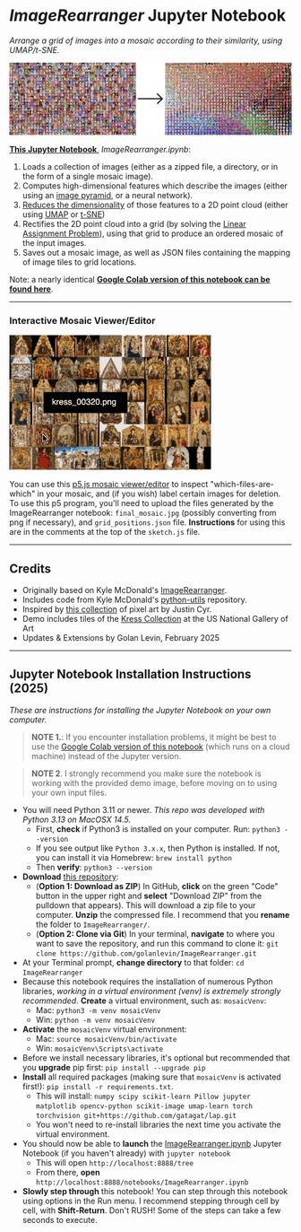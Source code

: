 # *ImageRearranger* Jupyter Notebook

*Arrange a grid of images into a mosaic according to their similarity, using UMAP/t-SNE.*

![overview.png](overview.png)

[**This Jupyter Notebook**](ImageRearranger.ipynb), *ImageRearranger.ipynb*:

1. Loads a collection of images (either as a zipped file, a directory, or in the form of a single mosaic image).
2. Computes high-dimensional features which describe the images (either using an [image pyramid](https://en.wikipedia.org/wiki/Pyramid_(image_processing)), or a neural network).
3. [Reduces the dimensionality](https://en.wikipedia.org/wiki/Nonlinear_dimensionality_reduction) of those features to a 2D point cloud (either using [UMAP](https://umap-learn.readthedocs.io/en/latest/) or [t-SNE](https://en.wikipedia.org/wiki/T-distributed_stochastic_neighbor_embedding))
4. Rectifies the 2D point cloud into a grid (by solving the [Linear Assignment Problem](https://en.wikipedia.org/wiki/Assignment_problem)), using that grid to produce an ordered mosaic of the input images.
5. Saves out a mosaic image, as well as JSON files containing the mapping of image tiles to grid locations. 

Note: a nearly identical [**Google Colab version of this notebook can be found here**](https://colab.research.google.com/drive/1rgxYnSziGuToW0oLbmzSwq470e6nVXHC?usp=sharing).

---

### Interactive Mosaic Viewer/Editor

[![p5viewer.gif](p5viewer.gif)](https://editor.p5js.org/golan/sketches/jlKwVFG4N)

You can use this [p5.js mosaic viewer/editor](https://editor.p5js.org/golan/sketches/jlKwVFG4N) to inspect "which-files-are-which" in your mosaic, and (if you wish) label certain images for deletion. To use this p5 program, you'll need to upload the files generated by the ImageRearranger notebook: `final_mosaic.jpg` (possibly converting from png if necessary), and `grid_positions.json` file. **Instructions** for using this are in the comments at the top of the `sketch.js` file.

---

## Credits

* Originally based on Kyle McDonald's [ImageRearranger](https://github.com/kylemcdonald/ImageRearranger/tree/master?tab=readme-ov-file).
* Includes code from Kyle McDonald's [python-utils](https://github.com/kylemcdonald/python-utils) repository. 
* Inspired by [this collection](https://twitter.com/JUSTIN_CYR/status/829196024631681024) of pixel art by Justin Cyr.
* Demo includes tiles of the [Kress Collection](https://www.kressfoundation.org/kress-collection) at the US National Gallery of Art
* Updates & Extensions by Golan Levin, February 2025


---

## Jupyter Notebook Installation Instructions (2025)

*These are instructions for installing the Jupyter Notebook on your own computer.*

> **NOTE 1.**: If you encounter installation problems, it might be best to use the [Google Colab version of this notebook](https://colab.research.google.com/drive/1rgxYnSziGuToW0oLbmzSwq470e6nVXHC?usp=sharing) (which runs on a cloud machine) instead of the Jupyter version.

> **NOTE 2**. I strongly recommend you make sure the notebook is working with the provided demo image, before moving on to using your own input files.

* You will need Python 3.11 or newer. *This repo was developed with Python 3.13 on MacOSX 14.5.*
  * First, **check** if Python3 is installed on your computer. Run: `python3 --version`
  * If you see output like `Python 3.x.x`, then Python is installed. If not, you can install it via Homebrew: `brew install python`
  * Then **verify**: `python3 --version`
* **Download** [this repository](https://github.com/golanlevin/ImageRearranger):
  * (**Option 1: Download as ZIP**) In GitHub, **click** on the green "Code" button in the upper right and **select** "Download ZIP" from the pulldown that appears). This will download a zip file to your computer. **Unzip** the compressed file. I recommend that you **rename** the folder to `ImageRearranger/`.
  * (**Option 2: Clone via Git**) In your terminal, **navigate** to where you want to save the repository, and run this command to clone it: `git clone https://github.com/golanlevin/ImageRearranger.git`
* At your Terminal prompt, **change directory** to that folder: `cd ImageRearranger`
* Because this notebook requires the installation of numerous Python libraries, *working in a virtual environment (venv) is extremely strongly recommended*. **Create** a virtual environment, such as: `mosaicVenv`:
  * Mac: `python3 -m venv mosaicVenv`
  * Win: `python -m venv mosaicVenv`
* **Activate** the `mosaicVenv` virtual environment:
  * Mac: `source mosaicVenv/bin/activate`
  * Win: `mosaicVenv\Scripts\activate`
* Before we install necessary libraries, it's optional but recommended that you **upgrade** pip first: `pip install --upgrade pip`
* **Install** all required packages (making sure that `mosaicVenv` is activated first!): `pip install -r requirements.txt`.
  * This will install: `numpy scipy scikit-learn Pillow jupyter matplotlib opencv-python scikit-image umap-learn torch torchvision
git+https://github.com/gatagat/lap.git`
  * You won't need to re-install libraries the next time you activate the virtual environment.
* You should now be able to **launch** the [ImageRearranger.ipynb](ImageRearranger.ipynb) Jupyter Notebook (if you haven't already) with `jupyter notebook`
  * This will open `http://localhost:8888/tree`
  * From there, **open** `http://localhost:8888/notebooks/ImageRearranger.ipynb`
* **Slowly step through** this notebook! You can step through this notebook using options in the Run menu. I recommend stepping through cell by cell, with **Shift-Return**. Don't RUSH! Some of the steps can take a few seconds to execute.

